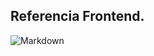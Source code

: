 ## Referencia Frontend.

![Markdown](https://img.shields.io/badge/markdown-%23000000.svg?style=flat&logo=markdown&logoColor=white)


